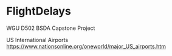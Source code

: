 # FlightDelays
WGU D502 BSDA Capstone Project


US International Airports
https://www.nationsonline.org/oneworld/major_US_airports.htm
